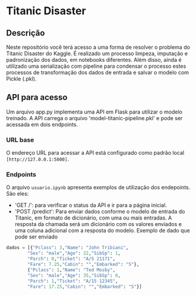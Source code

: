 # Titanic Disaster

## Descrição
Neste repositório você terá acesso a uma forma de resolver o problema do Titanic Disaster do Kaggle.
É realizado um processo limpeza, imputação e padronização dos dados, em notebooks diferentes. Além disso, ainda é utilizado uma serialização com pipeline para condensar o processo estes processos de transformação dos dados de entrada e salvar o modelo com Pickle (.pkl).

## API para acesso
Um arquivo app.py implementa uma API em Flask para utilizar o modelo treinado. A API carrega o arquivo 'model-titanic-pipeline.pkl' e pode ser acessada em dois endpoints.

### URL base
O endereço URL para acessar a API está configurado como padrão local `[http://127.0.0.1:5000]`.

### Endpoints
O arquivo `usuario.ipynb` apresenta exemplos de utilização dos endepoints. São eles:
- 'GET /': para verificar o status da API e ir para a página inicial.
- 'POST /predict': Para enviar dados conforme o modelo de entrada do Titanic, em formato de dicionário, com uma ou mais entradas. A resposta da chamada será um dicionário com os valores enviados e uma coluna adicional com a resposta do modelo. Exemplo de dado que pode ser enviado

```python
dados = [{"Pclass": 3,"Name": "John Tribiani",
        "Sex": "male","Age": 22,"SibSp": 1,
        "Parch": 0,"Ticket": "A/5 21171",
        "Fare": 7.25,"Cabin": "","Embarked": "S"},
        {"Pclass": 1,"Name": "Ted Mosby",
        "Sex": "male","Age": 35,"SibSp": 0,
        "Parch": 1,"Ticket": "A/15 12345",
        "Fare": 17.25,"Cabin": "","Embarked": "S"}]
```
